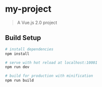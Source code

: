 # my-project

> A Vue.js 2.0 project

## Build Setup

``` bash
# install dependencies
npm install

# serve with hot reload at localhost:10001
npm run dev

# build for production with minification
npm run build
```
